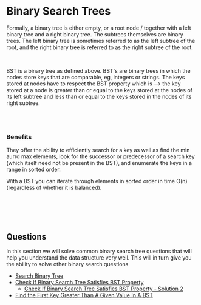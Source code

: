 # Binary Search Trees

Formally, a binary tree is either empty, or a root node / together with a left binary tree and a right binary tree. The subtrees themselves are binary trees. The left binary tree is sometimes referred to as the left subtree of the root, and the right binary tree is referred to as the right subtree of the root.

<br>

BST is a binary tree as defined above.  BST's are binary trees in which the nodes store keys that are comparable, eg, integers or strings. The keys stored at nodes have to respect the BST property which is --> the key stored at a node is greater than or equal to the keys stored at the nodes of its left subtree and less than or equal to the keys stored in the nodes of its right subtree.

<br> 


<br>

### Benefits
They offer the ability to efficiently search for a key as well as find the min aurrd max elements, look for the successor or predecessor of a search key (which itself need not be present in the BST), and enumerate the keys in a range in sorted order.

With a BST you can iterate through elements in sorted order in time O(n) (regardless of whether it is balanced).

<br>


<br> <br>

## Questions

In this section we will solve common binary search tree questions that will help you understand the data structure very well. This will in turn give you the ability to solve other binary search questions

* [Search Binary Tree](0_search_bst/search_bst.py)
* [Check If Binary Search Tree Satisfies BST Property](1_check_if_bst_satisfies_bst_property/is_bst.py)
    * [Check If Binary Search Tree Satisfies BST Property - Solution 2](1_check_if_bst_satisfies_bst_property/is_bst_2.py)
* [Find the First Key Greater Than A Given Value In A BST](2_find_first_key_greater_than_a_value_in_bst/find_first_greater_than_k.py)

    